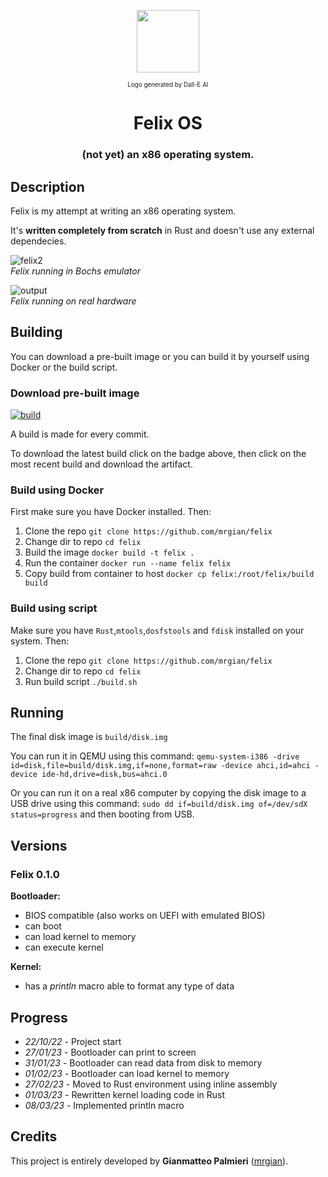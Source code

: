 <p align="center"><img src="https://user-images.githubusercontent.com/10211171/223741548-45ed1c96-a1da-40de-8544-8e10e4ddb072.png" height=100></p>
<p align="center"><sub><sup>Logo generated by Dall-E AI</sup></sub></p>
<h1 align="center">Felix OS</h1>
<h3 align="center">
(not yet) an x86 operating system.
</h3>

## Description

Felix is my attempt at writing an x86 operating system.

It's **written completely from scratch** in Rust and doesn't use any external dependecies.

![felix2](https://user-images.githubusercontent.com/10211171/223734499-15768aff-6d6f-4013-9fb5-3e75022a907e.png)<br>
*Felix running in Bochs emulator*

![output](https://user-images.githubusercontent.com/10211171/223737198-9aa156ca-1c57-4db5-932d-e999a1471dc0.gif)<br>
*Felix running on real hardware*

## Building

You can download a pre-built image or you can build it by yourself using Docker or the build script.

### Download pre-built image
[![build](https://github.com/mrgian/felix/actions/workflows/rust.yml/badge.svg)](https://github.com/mrgian/felix/actions)

A build is made for every commit.

To download the latest build click on the badge above, then click on the most recent build and download the artifact.

### Build using Docker
First make sure you have Docker installed. Then:

1. Clone the repo `git clone https://github.com/mrgian/felix`
2. Change dir to repo `cd felix`
3. Build the image `docker build -t felix .`
4. Run the container `docker run --name felix felix`
5. Copy build from container to host `docker cp felix:/root/felix/build build`

### Build using script
Make sure you have `Rust`,`mtools`,`dosfstools` and `fdisk` installed on your system. Then:

1. Clone the repo `git clone https://github.com/mrgian/felix`
2. Change dir to repo `cd felix`
3. Run build script `./build.sh`

## Running
The final disk image is `build/disk.img`

You can run it in QEMU using this command: `qemu-system-i386 -drive id=disk,file=build/disk.img,if=none,format=raw -device ahci,id=ahci -device ide-hd,drive=disk,bus=ahci.0`

Or you can run it on a real x86 computer by copying the disk image to a USB drive using this command: `sudo dd if=build/disk.img of=/dev/sdX status=progress` and then booting from USB.


## Versions
### Felix 0.1.0
**Bootloader:**
- BIOS compatible (also works on UEFI with emulated BIOS)
- can boot
- can load kernel to memory
- can execute kernel

**Kernel:**
- has a _println_ macro able to format any type of data

## Progress
- *22/10/22* - Project start
- *27/01/23* - Bootloader can print to screen
- *31/01/23* - Bootloader can read data from disk to memory
- *01/02/23* - Bootloader can load kernel to memory
- *27/02/23* - Moved to Rust environment using inline assembly
- *01/03/23* - Rewritten kernel loading code in Rust
- *08/03/23* - Implemented println macro

## Credits
This project is entirely developed by **Gianmatteo Palmieri** ([mrgian](https://github.com/mrgian)).
